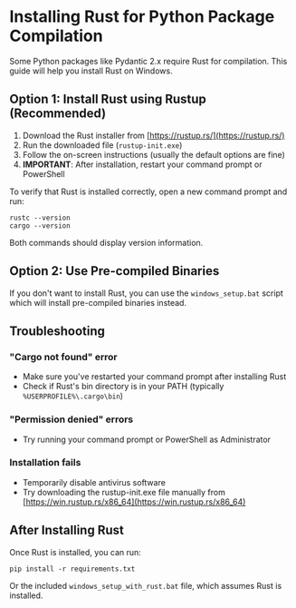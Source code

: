 # Installing Rust for Python Package Compilation

Some Python packages like Pydantic 2.x require Rust for compilation. This guide will help you install Rust on Windows.

## Option 1: Install Rust using Rustup (Recommended)

1. Download the Rust installer from [https://rustup.rs/](https://rustup.rs/)
2. Run the downloaded file (`rustup-init.exe`)
3. Follow the on-screen instructions (usually the default options are fine)
4. **IMPORTANT**: After installation, restart your command prompt or PowerShell

To verify that Rust is installed correctly, open a new command prompt and run:
```
rustc --version
cargo --version
```

Both commands should display version information.

## Option 2: Use Pre-compiled Binaries

If you don't want to install Rust, you can use the `windows_setup.bat` script which will install pre-compiled binaries instead.

## Troubleshooting

### "Cargo not found" error
- Make sure you've restarted your command prompt after installing Rust
- Check if Rust's bin directory is in your PATH (typically `%USERPROFILE%\.cargo\bin`)

### "Permission denied" errors
- Try running your command prompt or PowerShell as Administrator

### Installation fails
- Temporarily disable antivirus software
- Try downloading the rustup-init.exe file manually from [https://win.rustup.rs/x86_64](https://win.rustup.rs/x86_64)

## After Installing Rust

Once Rust is installed, you can run:

```
pip install -r requirements.txt
```

Or the included `windows_setup_with_rust.bat` file, which assumes Rust is installed.